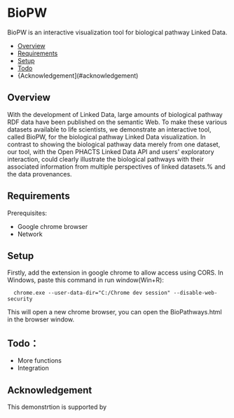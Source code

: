 # BioPW

BioPW is an interactive visualization tool for biological pathway Linked Data.

* [Overview](#overview)
* [Requirements](#requirements)
* [Setup](#setup)
* [Todo](#todo)
* {Acknowledgement](#acknowledgement)

## Overview

With the development of Linked Data, large amounts of biological pathway RDF data have been published on the semantic Web. To make these various datasets available to life scientists, we demonstrate an interactive tool, called BioPW, for the biological pathway Linked Data visualization. In contrast to showing the biological pathway data merely from one dataset, our tool, with the Open PHACTS Linked Data API and users' exploratory interaction, could clearly illustrate the biological pathways with their associated information from multiple perspectives of linked datasets.% and the data provenances.

## Requirements

Prerequisites:

 - Google chrome browser
 - Network

## Setup

Firstly, add the extension in google chrome to allow access using CORS. In Windows, paste this command in run window(Win+R):

      chrome.exe --user-data-dir="C:/Chrome dev session" --disable-web-security
This will open a new chrome browser, you can open the BioPathways.html in the browser window.

## Todo：

 - More functions  
 - Integration

## Acknowledgement

This demonstrtion is supported by
